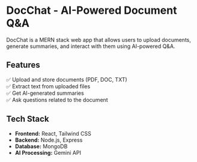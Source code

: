 # **DocChat - AI-Powered Document Q&A**  

DocChat is a MERN stack web app that allows users to upload documents, generate summaries, and interact with them using AI-powered Q&A.  

## **Features**  
✅ Upload and store documents (PDF, DOC, TXT)  
✅ Extract text from uploaded files  
✅ Get AI-generated summaries  
✅ Ask questions related to the document  

## **Tech Stack**  
- **Frontend:** React, Tailwind CSS  
- **Backend:** Node.js, Express  
- **Database:** MongoDB  
- **AI Processing:** Gemini API  

